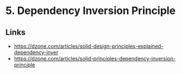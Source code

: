 # 5. Dependency Inversion Principle

## Links

- https://dzone.com/articles/solid-design-principles-explained-dependency-inver
- https://dzone.com/articles/solid-principles-dependency-inversion-principle
